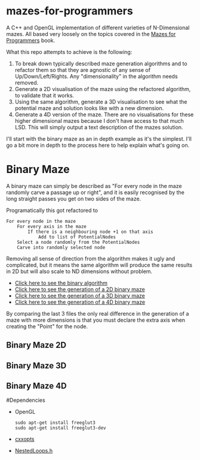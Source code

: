 # mazes-for-programmers
A C++ and OpenGL implementation of different varieties of N-Dimensional mazes. All based very loosely on the topics covered in the [Mazes for Programmers](https://pragprog.com/book/jbmaze/mazes-for-programmers) book.

What this repo attempts to achieve is the following:

1. To break down typically described maze generation algorithms and to refactor them so that they are agnostic of any sense of Up/Down/Left/Rights. Any "dimensionality" in the algorithm needs removed.
2. Generate a 2D visualisation of the maze using the refactored algorithm, to validate that it works.
3. Using the same algorithm, generate a 3D visualisation to see what the potential maze and solution looks like with a new dimension.
4. Generate a 4D version of the maze. There are no visualisations for these higher dimensional mazes because I don't have access to that much LSD. This will simply output a text description of the mazes solution.

I'll start with the binary maze as an in depth example as it's the simplest. I'll go a bit more in depth to the process here to help explain what's going on.

# Binary Maze

A binary maze can simply be described as "For every node in the maze randomly carve a passage up or right", and it is easily recognised by the long straight passes you get on two sides of the maze. 

Programatically this got refactored to

    For every node in the maze
        For every axis in the maze
            If there is a neighbouring node +1 on that axis
                Add to list of PotentialNodes
        Select a node randomly from the PotentialNodes
        Carve into randomly selected node

Removing all sense of direction from the algorithm makes it ugly and complicated, but it means the same algorithm will produce the same results in 2D but will also scale to ND dimensions without problem.

- [Click here to see the binary algorithm](src/mazebinary.h)
- [Click here to see the generation of a 2D binary maze](src/binary2dgrid.cpp)
- [Click here to see the generation of a 3D binary maze](src/binary3dgrid.cpp)
- [Click here to see the generation of a 4D binary maze](src/binary4d.cpp)

By comparing the last 3 files the only real difference in the generation of a maze with more dimensions is that you must declare the extra axis when creating the "Point" for the node. 

## Binary Maze 2D

## Binary Maze 3D

## Binary Maze 4D

#Dependencies

- OpenGL

    ```
    sudo apt-get install freeglut3
    sudo apt-get install freeglut3-dev
    ```
    
- [cxxopts](https://github.com/jarro2783/cxxopts)
- [NestedLoops.h](src/lib/NestedLoop/README.md)
